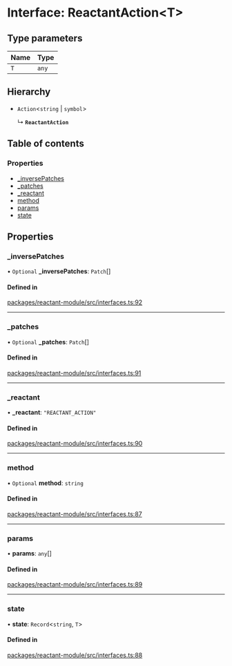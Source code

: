 # Interface: ReactantAction<T\>

## Type parameters

| Name | Type |
| :------ | :------ |
| `T` | `any` |

## Hierarchy

- `Action`<`string` \| `symbol`\>

  ↳ **`ReactantAction`**

## Table of contents

### Properties

- [\_inversePatches](ReactantAction.md#_inversepatches)
- [\_patches](ReactantAction.md#_patches)
- [\_reactant](ReactantAction.md#_reactant)
- [method](ReactantAction.md#method)
- [params](ReactantAction.md#params)
- [state](ReactantAction.md#state)

## Properties

### \_inversePatches

• `Optional` **\_inversePatches**: `Patch`[]

#### Defined in

[packages/reactant-module/src/interfaces.ts:92](https://github.com/unadlib/reactant/blob/3696addb/packages/reactant-module/src/interfaces.ts#L92)

___

### \_patches

• `Optional` **\_patches**: `Patch`[]

#### Defined in

[packages/reactant-module/src/interfaces.ts:91](https://github.com/unadlib/reactant/blob/3696addb/packages/reactant-module/src/interfaces.ts#L91)

___

### \_reactant

• **\_reactant**: ``"REACTANT_ACTION"``

#### Defined in

[packages/reactant-module/src/interfaces.ts:90](https://github.com/unadlib/reactant/blob/3696addb/packages/reactant-module/src/interfaces.ts#L90)

___

### method

• `Optional` **method**: `string`

#### Defined in

[packages/reactant-module/src/interfaces.ts:87](https://github.com/unadlib/reactant/blob/3696addb/packages/reactant-module/src/interfaces.ts#L87)

___

### params

• **params**: `any`[]

#### Defined in

[packages/reactant-module/src/interfaces.ts:89](https://github.com/unadlib/reactant/blob/3696addb/packages/reactant-module/src/interfaces.ts#L89)

___

### state

• **state**: `Record`<`string`, `T`\>

#### Defined in

[packages/reactant-module/src/interfaces.ts:88](https://github.com/unadlib/reactant/blob/3696addb/packages/reactant-module/src/interfaces.ts#L88)
